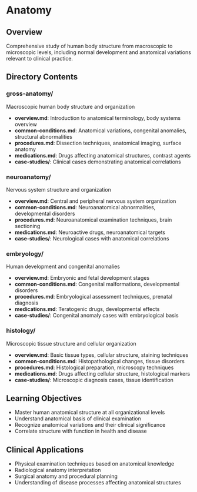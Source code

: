 # Anatomy

## Overview
Comprehensive study of human body structure from macroscopic to microscopic levels, including normal development and anatomical variations relevant to clinical practice.

## Directory Contents

### gross-anatomy/
Macroscopic human body structure and organization
- **overview.md**: Introduction to anatomical terminology, body systems overview
- **common-conditions.md**: Anatomical variations, congenital anomalies, structural abnormalities
- **procedures.md**: Dissection techniques, anatomical imaging, surface anatomy
- **medications.md**: Drugs affecting anatomical structures, contrast agents
- **case-studies/**: Clinical cases demonstrating anatomical correlations

### neuroanatomy/
Nervous system structure and organization
- **overview.md**: Central and peripheral nervous system organization
- **common-conditions.md**: Neuroanatomical abnormalities, developmental disorders
- **procedures.md**: Neuroanatomical examination techniques, brain sectioning
- **medications.md**: Neuroactive drugs, neuroanatomical targets
- **case-studies/**: Neurological cases with anatomical correlations

### embryology/
Human development and congenital anomalies
- **overview.md**: Embryonic and fetal development stages
- **common-conditions.md**: Congenital malformations, developmental disorders
- **procedures.md**: Embryological assessment techniques, prenatal diagnosis
- **medications.md**: Teratogenic drugs, developmental effects
- **case-studies/**: Congenital anomaly cases with embryological basis

### histology/
Microscopic tissue structure and cellular organization
- **overview.md**: Basic tissue types, cellular structure, staining techniques
- **common-conditions.md**: Histopathological changes, tissue disorders
- **procedures.md**: Histological preparation, microscopy techniques
- **medications.md**: Drugs affecting cellular structure, histological markers
- **case-studies/**: Microscopic diagnosis cases, tissue identification

## Learning Objectives
- Master human anatomical structure at all organizational levels
- Understand anatomical basis of clinical examination
- Recognize anatomical variations and their clinical significance
- Correlate structure with function in health and disease

## Clinical Applications
- Physical examination techniques based on anatomical knowledge
- Radiological anatomy interpretation
- Surgical anatomy and procedural planning
- Understanding of disease processes affecting anatomical structures